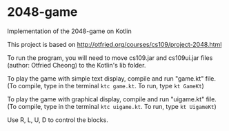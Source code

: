 # 2048-game
Implementation of the 2048-game on Kotlin

This project is based on http://otfried.org/courses/cs109/project-2048.html

To run the program, you will need to move cs109.jar and cs109ui.jar files (author: Otfried Cheong) to the Kotlin's lib folder.

To play the game with simple text display, compile and run "game.kt" file. (To compile, type in the terminal `ktc game.kt`. To run, type `kt GameKt`)

To play the game with graphical display, compile and run "uigame.kt" file. (To compile, type in the terminal `ktc uigame.kt`. To run, type `kt UigameKt`)

Use R, L, U, D to control the blocks.
